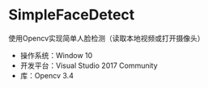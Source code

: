 ﻿# SimpleFaceDetect
使用Opencv实现简单人脸检测（读取本地视频或打开摄像头）

* 操作系统：Window 10
* 开发平台：Visual Studio 2017 Community
* 库：Opencv 3.4